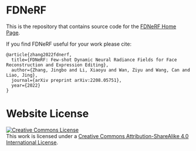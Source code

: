 # FDNeRF

This is the repository that contains source code for the [FDNeRF Home Page](https://fdnerf.github.io/).

If you find FDNeRF useful for your work please cite:
```
@article{zhang2022fdnerf,
  title={FDNeRF: Few-shot Dynamic Neural Radiance Fields for Face Reconstruction and Expression Editing},
  author={Zhang, Jingbo and Li, Xiaoyu and Wan, Ziyu and Wang, Can and Liao, Jing},
  journal={arXiv preprint arXiv:2208.05751},
  year={2022}
}
```

# Website License
<a rel="license" href="http://creativecommons.org/licenses/by-sa/4.0/"><img alt="Creative Commons License" style="border-width:0" src="https://i.creativecommons.org/l/by-sa/4.0/88x31.png" /></a><br />This work is licensed under a <a rel="license" href="http://creativecommons.org/licenses/by-sa/4.0/">Creative Commons Attribution-ShareAlike 4.0 International License</a>.

